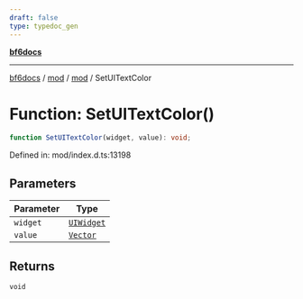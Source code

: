 ```yaml
---
draft: false
type: typedoc_gen
---
```


[**bf6docs**](../../../_index.md)

***

[bf6docs](../../../_index.md) / [mod](../../_index.md) / [mod](../_index.md) / SetUITextColor

# Function: SetUITextColor()

```ts
function SetUITextColor(widget, value): void;
```

Defined in: mod/index.d.ts:13198

## Parameters

| Parameter | Type |
| ------ | ------ |
| `widget` | [`UIWidget`](../UIWidget/_index.md) |
| `value` | [`Vector`](../Vector/_index.md) |

## Returns

`void`
